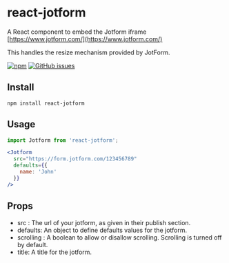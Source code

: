 # react-jotform

A React component to embed the Jotform iframe [https://www.jotform.com/](https://www.jotform.com/)

This handles the resize mechanism provided by JotForm.

[![npm](https://img.shields.io/npm/v/react-jotform.svg)](https://www.npmjs.com/package/react-jotform)
[![GitHub issues](https://img.shields.io/github/issues/xurei/react-jotform.svg)](https://github.com/antoniowd/react-jotform/issues)

## Install
```
npm install react-jotform
```

## Usage
```jsx
import Jotform from 'react-jotform';

<Jotform 
  src="https://form.jotform.com/123456789" 
  defaults={{
    name: 'John'
  }}
/>
```

## Props
- src : The url of your jotform, as given in their publish section. 
- defaults: An object to define defaults values for the jotform.
- scrolling : A boolean to allow or disallow scrolling. Scrolling is turned off by default.
- title: A title for the jotform.
